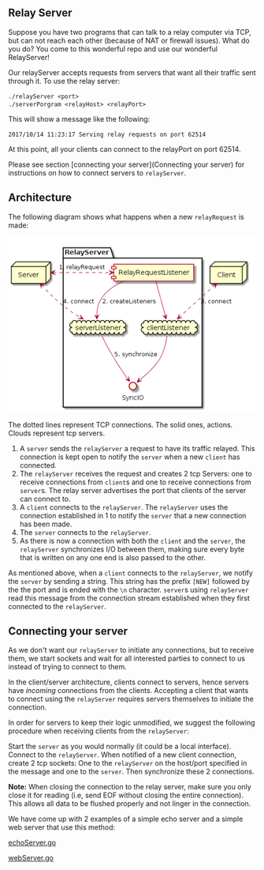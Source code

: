 
## Relay Server
Suppose you have two programs that can talk to a relay computer via TCP, but
can not reach each other (because of NAT or firewall issues). What do you do?
You come to this wonderful repo and use our wonderful RelayServer!

Our relayServer accepts requests from servers that want all their
traffic sent through it. To use the relay server:

    ./relayServer <port>
    ./serverPorgram <relayHost> <relayPort>

This will show a message like the following:

    2017/10/14 11:23:17 Serving relay requests on port 62514
    
At this point, all your clients can connect to the relayPort on port 62514.

Please see section [connecting your server](Connecting your server) for instructions
on how to connect servers to `relayServer`.

## Architecture
The following diagram shows what happens when a new `relayRequest` is made:

![hlArch](./design.png)

The dotted lines represent TCP connections. The solid ones, actions. Clouds represent
tcp servers.

1. A `server` sends the `relayServer` a request to have its traffic relayed. This
   connection is kept open to notify the `server` when a new `client` has connected.
2. The `relayServer` receives the request and creates 2 tcp Servers: one to receive
   connections from `client`s and one to receive connections from `server`s. The
   relay server advertises the port that clients of the server can connect to.
3. A `client` connects to the `relayServer`. The `relayServer` uses the connection
   established in 1 to notify the `server` that a new connection has been made.
4. The `server` connects to the `relayServer`.
5. As there is now a connection with both the `client` and the `server`, the
   `relayServer` synchronizes I/O between them, making sure every byte that is
   written on any one end is also passed to the other.

As mentioned above, when a `client` connects to the `relayServer`, we notify the
`server` by sending a string. This string has the prefix `[NEW]` followed
 by the the port and is ended with the `\n` character. `server`s using
 `relayServer` read this message from the connection stream established when they
 first connected to the `relayServer`.

## Connecting your server
As we don't want our `relayServer` to initiate any connections, but to receive
them, we start sockets and wait for all interested parties to connect to us instead
of trying to connect to them.

In the client/server architecture, clients connect to servers, hence servers
have *incoming* connections from the clients. Accepting a client that
wants to connect using the `relayServer` requires servers themselves to
initiate the connection.

In order for servers to keep their logic unmodified, we suggest the following
procedure when receiving clients from the `relayServer`:

Start the `server` as you would normally (it could be a local interface). Connect
to the `relayServer`. When notified of a new client connection, create 2 tcp
sockets: One to the `relayServer` on the host/port specified in the message 
and one to the `server`. Then synchronize these 2 connections.

**Note:** When closing the connection to the relay server, make sure you only close
it for reading (i.e, send EOF without closing the entire connection). This allows
all data to be flushed properly and not linger in the connection.

We have come up with 2 examples of a simple echo server and a simple web server
that use this method:

[echoServer.go](examples/echoserver.go)

[webServer.go](examples/webserver.go)

